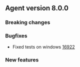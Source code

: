 ## Agent version 8.0.0

### Breaking changes

### Bugfixes

- Fixed tests on windows [16922](https://github.com/elastic/beats/pull/16922)

### New features
